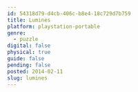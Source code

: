 ```yaml
---
id: 54318d79-d4cb-406c-b8e4-18c729d7b759
title: Lumines
platform: playstation-portable
genre:
  - puzzle
digital: false
physical: true
guide: false
pending: false
posted: 2014-02-11
slug: lumines
---
```

